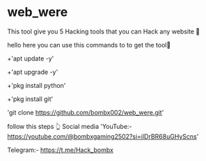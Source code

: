 # web_were
This tool give you 5 Hacking tools that you can Hack any website 👾

hello here you can use this commands to to get the tool👾

+'apt update -y'

+'apt upgrade -y'

+'pkg install python'

+'pkg install git'

'git clone https://github.com/bombx002/web_were.git'

follow this steps 👆
Social media
'YouTube:- https://youtube.com/@bombxgaming2502?si=ilDrBR68uGHyScns'

Telegram:- https://t.me/Hack_bombx
